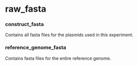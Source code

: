 # raw_fasta

### construct_fasta
Contains all fasta files for the plasmids used in this experiment.

### reference_genome_fasta
Contains fasta files for the entire reference genome. 
